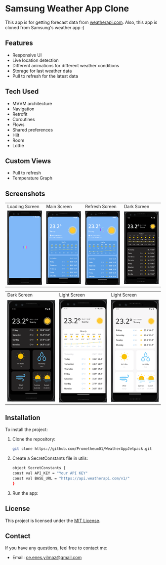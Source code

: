 # Samsung Weather App Clone

This app is for getting forecast data from [weatherapi.com](https://www.weatherapi.com/). Also, this app is cloned from Samsung's weather app :)

## Features

- Responsive UI
- Live location detection
- Different animations for different weather conditions
- Storage for last weather data
- Pull to refresh for the latest data

## Tech Used

- MVVM architecture
- Navigation
- Retrofit
- Coroutines
- Flows
- Shared preferences
- Hilt
- Room
- Lottie

## Custom Views

- Pull to refresh
- Temperature Graph

## Screenshots

<table>
  <tr>
     <td>Loading Screen</td>
     <td>Main Screen</td>
     <td>Refresh Screen</td>
     <td>Dark Screen</td>
  </tr>
  <tr>
     <td width="25%"><img src="readme_data/loading_page.png" alt="Loading"></td>
     <td width="25%"><img src="readme_data/main_page.png" alt="Main"></td>
     <td width="25%"><img src="readme_data/refresh.png" alt="Refresh"></td>
     <td width="25%"><img src="readme_data/dark_page.png" alt="Dark1"></td>
  </tr>
 </table>

<table>
  <tr>
     <td>Dark Screen</td>
     <td>Light Screen</td>
     <td>Light Screen</td>
  </tr>
  <tr>
     <td width="25%"><img src="readme_data/dark_page_2.png" alt="Dark2"></td>
     <td width="25%"><img src="readme_data/light_page.png" alt="Light1"></td>
     <td width="25%"><img src="readme_data/light_page_2.png" alt="Light2"></td>
  </tr>
 </table>

## Installation

To install the project:

1. Clone the repository:
    ```bash
    git clone https://github.com/Prometheum01/WeatherAppJetpack.git
    ```
2. Create a SecretConstants file in utils:
    ```bash
    object SecretConstants {
    const val API_KEY = "Your API KEY"
    const val BASE_URL = "https://api.weatherapi.com/v1/"
    }
    ```
3. Run the app:

## License

This project is licensed under the [MIT License](LICENSE).

## Contact

If you have any questions, feel free to contact me:

- Email: ce.enes.yilmaz@gmail.com
